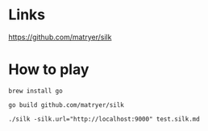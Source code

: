 # Links

https://github.com/matryer/silk

# How to play

```
brew install go
```

```
go build github.com/matryer/silk
```

```
./silk -silk.url="http://localhost:9000" test.silk.md
```